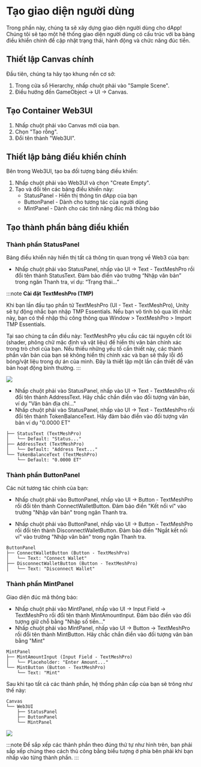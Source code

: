 # Tạo giao diện người dùng

Trong phần này, chúng ta sẽ xây dựng giao diện người dùng cho dApp! Chúng tôi sẽ tạo một hệ thống giao diện người dùng có cấu trúc với ba bảng điều khiển chính để cập nhật trạng thái, hành động và chức năng đúc tiền.

## Thiết lập Canvas chính

Đầu tiên, chúng ta hãy tạo khung nền cơ sở:

1. Trong cửa sổ Hierarchy, nhấp chuột phải vào "Sample Scene".
2. Điều hướng đến GameObject → UI → Canvas.

## Tạo Container Web3UI

1. Nhấp chuột phải vào Canvas mới của bạn.
2. Chọn "Tạo rỗng".
3. Đổi tên thành "Web3UI".

## Thiết lập bảng điều khiển chính

Bên trong Web3UI, tạo ba đối tượng bảng điều khiển:

1. Nhấp chuột phải vào Web3UI và chọn "Create Empty".
2. Tạo và đổi tên các bảng điều khiển này:
    - StatusPanel - Hiển thị thông tin dApp của bạn
    - ButtonPanel - Dành cho tương tác của người dùng
    - MintPanel - Dành cho các tính năng đúc mã thông báo

## Tạo thành phần bảng điều khiển

### Thành phần StatusPanel

Bảng điều khiển này hiển thị tất cả thông tin quan trọng về Web3 của bạn:

 - Nhấp chuột phải vào StatusPanel, nhấp vào UI → Text - TextMeshPro rồi đổi tên thành StatusText. Đảm bảo điền vào trường “Nhập văn bản” trong ngăn Thanh tra, ví dụ: “Trạng thái…”

:::note
**Cài đặt TextMeshPro (TMP)**

Khi bạn lần đầu tạo phần tử TextMeshPro (UI - Text - TextMeshPro), Unity sẽ tự động nhắc bạn nhập TMP Essentials. Nếu bạn vô tình bỏ qua lời nhắc này, bạn có thể nhập thủ công thông qua Window > TextMeshPro > Import TMP Essentials.

Tại sao chúng ta cần điều này: TextMeshPro yêu cầu các tài nguyên cốt lõi (shader, phông chữ mặc định và vật liệu) để hiển thị văn bản chính xác trong trò chơi của bạn. Nếu thiếu những yếu tố cần thiết này, các thành phần văn bản của bạn sẽ không hiển thị chính xác và bạn sẽ thấy lỗi đổ bóng/vật liệu trong dự án của mình. Đây là thiết lập một lần cần thiết để văn bản hoạt động bình thường.
:::

![](/img/minidapps/unity-minidapp/status_text.png)

 - Nhấp chuột phải vào StatusPanel, nhấp vào UI → Text - TextMeshPro rồi đổi tên thành AddressText. Hãy chắc chắn điền vào đối tượng văn bản, ví dụ "Văn bản địa chỉ..."
 - Nhấp chuột phải vào StatusPanel, nhấp vào UI → Text - TextMeshPro rồi đổi tên thành TokenBalanceText. Hãy đảm bảo điền vào đối tượng văn bản ví dụ "0.0000 ET"

```code
├── StatusText (TextMeshPro)
│   └── Default: "Status..."
├── AddressText (TextMeshPro)
│   └── Default: "Address Text..."
└── TokenBalanceText (TextMeshPro)
    └── Default: "0.0000 ET"
```

### Thành phần ButtonPanel

Các nút tương tác chính của bạn:

 - Nhấp chuột phải vào ButtonPanel, nhấp vào UI → Button - TextMeshPro rồi đổi tên thành ConnectWalletButton. Đảm bảo điền "Kết nối ví" vào trường "Nhập văn bản" trong ngăn Thanh tra.

 - Nhấp chuột phải vào ButtonPanel, nhấp vào UI → Button - TextMeshPro rồi đổi tên thành DisconnectWalletButton. Đảm bảo điền "Ngắt kết nối ví" vào trường "Nhập văn bản" trong ngăn Thanh tra.

```code
ButtonPanel
├── ConnectWalletButton (Button - TextMeshPro)
│   └── Text: "Connect Wallet"
├── DisconnectWalletButton (Button - TextMeshPro)
│   └── Text: "Disconnect Wallet"
```

### Thành phần MintPanel

Giao diện đúc mã thông báo:

 - Nhấp chuột phải vào MintPanel, nhấp vào UI → Input Field → TextMeshPro rồi đổi tên thành MintAmountInput. Đảm bảo điền vào đối tượng giữ chỗ bằng "Nhập số tiền…"
 - Nhấp chuột phải vào MintPanel, nhấp vào UI → Button → TextMeshPro rồi đổi tên thành MintButton. Hãy chắc chắn điền vào đối tượng văn bản bằng "Mint"

```code
MintPanel
├── MintAmountInput (Input Field - TextMeshPro)
│   └── Placeholder: "Enter Amount..."
└── MintButton (Button - TextMeshPro)
    └── Text: "Mint"
```

Sau khi tạo tất cả các thành phần, hệ thống phân cấp của bạn sẽ trông như thế này:

```code
Canvas
└── Web3UI
    ├── StatusPanel
    ├── ButtonPanel
    └── MintPanel
```

![](/img/minidapps/unity-minidapp/unity-ui-canvas.png)

:::note
Để sắp xếp các thành phần theo đúng thứ tự như hình trên, bạn phải sắp xếp chúng theo cách thủ công bằng biểu tượng ở phía bên phải khi bạn nhấp vào từng thành phần.
:::
